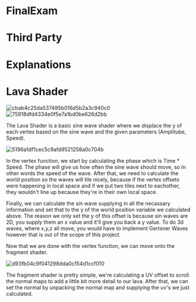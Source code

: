 # FinalExam


# Third Party 


# Explanations


# Lava Shader
![cbab4c25da537495b016d5b2a3c940c0](https://user-images.githubusercontent.com/96841021/233696973-c259e305-c9d4-4c9c-a4cd-8f8f3a01ecb1.png)
![75918dfd4334e0f5e7a1bd0be626d2bb](https://user-images.githubusercontent.com/96841021/233696976-51232a87-8599-404e-a959-f4eb08592e19.png)

The Lava Shader is a basic sine wave shader where we displace the y of each vertex based on the sine wave and the given parameters (Amplitube, Speed).

![5196a1df1cec5c9afd9521258a0c704b](https://user-images.githubusercontent.com/96841021/233697021-12d3ba93-dd30-4afc-97eb-a69be609fd78.png)

In the vertex function, we start by calculating the phase which is Time * Speed. The phase will give us how often the sine wave should move, so in other words the speed of the wave. After that, we need to calculate the world position so the waves will tile nicely, because if the vertex offsets were happening in local space and if we put two tiles next to eachother, they wouldn't line up because they're in their own local space.

Finally, we can calculate the sin wave supplying in all the necassary information and set that to the y of the world position variable we calculated above. The reason we only set the y of this offset is because sin waves are 2D, you supply them an x value and it'll give you back a y value. To do 3d waves, where x,y,z all move, you would have to implement Gertsner Waves however that is out of the scope of this project.

Now that we are done with the vertex function, we can move onto the fragment shader.

![d93fb04c9f041298dda0c154d1ccf010](https://user-images.githubusercontent.com/96841021/233697643-25263518-0331-4767-8340-042c8a44072b.png)

The fragment shader is pretty simple, we're calculating a UV offset to scroll the normal maps to add a little bit more detail to our lava. After that, we can set the normal by unpacking the normal map and supplying the uv's we just calculated.
